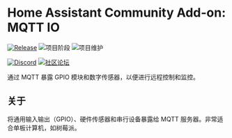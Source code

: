# Home Assistant Community Add-on: MQTT IO

[![Release][release-shield]][release] ![项目阶段][project-stage-shield] ![项目维护][maintenance-shield]

[![Discord][discord-shield]][discord] [![社区论坛][forum-shield]][forum]

通过 MQTT 暴露 GPIO 模块和数字传感器，以便进行远程控制和监控。

## 关于

将通用输入输出（GPIO）、硬件传感器和串行设备暴露给 MQTT 服务器。非常适合单板计算机，如树莓派。

[discord-shield]: https://img.shields.io/discord/478094546522079232.svg
[discord]: https://discord.me/hassioaddons
[forum-shield]: https://img.shields.io/badge/community-forum-brightgreen.svg
[forum]: https://community.home-assistant.io/?u=frenck
[maintenance-shield]: https://img.shields.io/maintenance/yes/2023-2024.svg
[project-stage-shield]: https://img.shields.io/badge/project%20stage-experimental-yellow.svg
[release-shield]: https://img.shields.io/badge/version-v0.4.0-blue.svg
[release]: https://github.com/hassio-addons/addon-mqtt-io/tree/v0.4.0